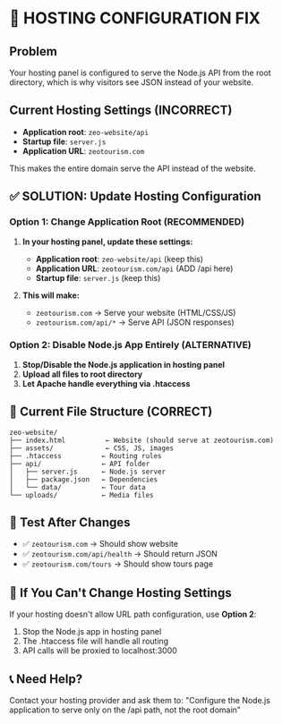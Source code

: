 # 🚨 HOSTING CONFIGURATION FIX

## Problem
Your hosting panel is configured to serve the Node.js API from the root directory, which is why visitors see JSON instead of your website.

## Current Hosting Settings (INCORRECT)
- **Application root**: `zeo-website/api` 
- **Startup file**: `server.js`
- **Application URL**: `zeotourism.com`

This makes the entire domain serve the API instead of the website.

## ✅ SOLUTION: Update Hosting Configuration

### Option 1: Change Application Root (RECOMMENDED)
1. **In your hosting panel, update these settings:**
   - **Application root**: `zeo-website/api` (keep this)
   - **Application URL**: `zeotourism.com/api` (ADD /api here)
   - **Startup file**: `server.js` (keep this)

2. **This will make:**
   - `zeotourism.com` → Serve your website (HTML/CSS/JS)
   - `zeotourism.com/api/*` → Serve API (JSON responses)

### Option 2: Disable Node.js App Entirely (ALTERNATIVE)
1. **Stop/Disable the Node.js application in hosting panel**
2. **Upload all files to root directory**
3. **Let Apache handle everything via .htaccess**

## 📁 Current File Structure (CORRECT)
```
zeo-website/
├── index.html          ← Website (should serve at zeotourism.com)
├── assets/             ← CSS, JS, images
├── .htaccess          ← Routing rules
├── api/               ← API folder
│   ├── server.js      ← Node.js server
│   ├── package.json   ← Dependencies
│   └── data/          ← Tour data
└── uploads/           ← Media files
```

## 🧪 Test After Changes
- ✅ `zeotourism.com` → Should show website
- ✅ `zeotourism.com/api/health` → Should return JSON
- ✅ `zeotourism.com/tours` → Should show tours page

## 🔧 If You Can't Change Hosting Settings
If your hosting doesn't allow URL path configuration, use **Option 2**:
1. Stop the Node.js app in hosting panel
2. The .htaccess file will handle all routing
3. API calls will be proxied to localhost:3000

## 📞 Need Help?
Contact your hosting provider and ask them to:
"Configure the Node.js application to serve only on the /api path, not the root domain"